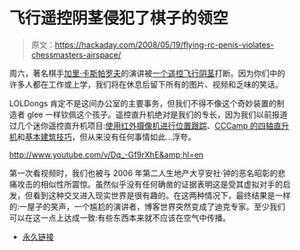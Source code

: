 # 飞行遥控阴茎侵犯了棋子的领空

> 原文：<https://hackaday.com/2008/05/19/flying-rc-penis-violates-chessmasters-airspace/>

周六，著名棋手[加里·卡斯帕罗夫](http://www.mahalo.com/Garry_Kasparov)的演讲被[一个遥控飞行阴茎](http://waxy.org/2008/05/garry_kasparov_griefed_by_flying_penis/)打断。因为你们中的许多人都在工作或上学，我们将在休息后留下所有的图片、视频和乏味的笑话。

LOLDongs 肯定不是这间办公室的主要事务，但我们不得不像这个奇妙装置的制造者 glee 一样钦佩这个孩子。遥控直升机绝对是我们的专长，因为我们以前报道过几个迷你遥控直升机项目:[使用红外摄像机进行位置跟踪](http://www.lylechamberlain.com/indoorvision-basedcontrolplatform)、[CCCamp 的四轴直升机](http://www.hackaday.com/2007/08/10/cccamp-2007-quad-copters/)和[基本建筑技巧](http://www.angelfire.com/blues/heli_project/)，但从来没有任何事情如此…浮夸。

<http://www.youtube.com/v/Dq_-Gf9rXhE&amp;hl=en>



第一次看视频时，我们也被与 2006 年第二人生地产大亨安社·钟的恶名昭彰的悲痛攻击的相似性所震惊。虽然似乎没有任何确凿的证据表明这是受其虚拟对手的启发，但看到这种交叉进入现实世界是很有趣的。在这两种情况下，最终结果是一样的:一屋子的笑声，一个尴尬的演讲者，博客世界突然变成了迪克专家。至少我们可以在这一点上达成一致:有些东西本来就不应该在空气中传播。

*   [永久链接](http://waxy.org/2008/05/garry_kasparov_griefed_by_flying_penis/)